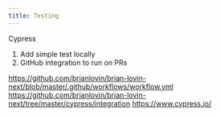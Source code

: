 ```yaml
---
title: Testing
---
```


Cypress

1. Add simple test locally
2. GitHub integration to run on PRs

https://github.com/brianlovin/brian-lovin-next/blob/master/.github/workflows/workflow.yml
https://github.com/brianlovin/brian-lovin-next/tree/master/cypress/integration
https://www.cypress.io/
